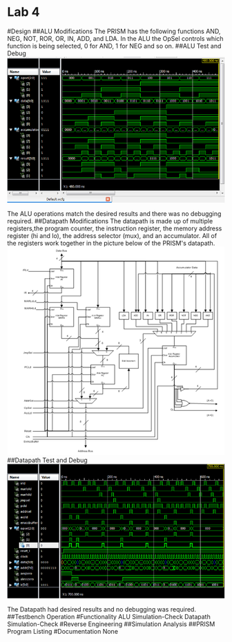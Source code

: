 Lab 4
===========

#Design
##ALU Modifications
The PRISM has the following functions AND, NEG, NOT, ROR, OR, IN, ADD, and LDA. In the ALU the OpSel controls which function is being selected, 0 for AND, 1 for NEG and so on.
##ALU Test and Debug
![Alt Text](https://github.com/RyanRedhead/Lab4/blob/master/ALUTestbench.PNG?raw=true)

The ALU operations match the desired results and there was no debugging required.
##Datapath Modifications
The datapath is made up of multiple registers,the program counter, the instruction register, the memory address register (hi and lo), the address selector (mux), and an accumulator. All of the registers work together in the picture below of the PRISM's datapath.
![Alt Text](https://github.com/RyanRedhead/Lab4/blob/master/Datapath.PNG?raw=true)
##Datapath Test and Debug
![Alt Text](https://github.com/RyanRedhead/Lab4/blob/master/DatapathSimulation700ns.PNG?raw=true)

The Datapath had desired results and no debugging was required.
##Testbench Operation
#Functionality
ALU Simulation-Check
Datapath Simulation-Check
#Reverse Engineering
##Simulation Analysis
##PRISM Program Listing
#Documentation
None
